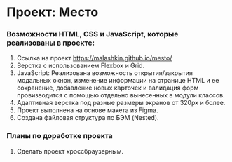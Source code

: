 # Проект: Место
### Возможности HTML, CSS и JavaScript, которые реализованы в проекте:
1. Ссылка на проект https://malashkin.github.io/mesto/
2. Верстка с использованием Flexbox и Grid.
3. JavaScript: Реализована возможность открытия/закрытия модальных окнон, изменение информации на странице HTML и ее сохранение, добавление новых карточек и валидация форм провизводится с помощью отдельно вынесенных в модули классов.
4. Адаптивная верстка под разные размеры экранов от 320px и более.
5. Проект выполнена на основе макета из Figma. 
6. Создана файловая структура по БЭМ (Nested). 
### Планы по доработке проекта
1. Сделать проект кроссбраузерным.
